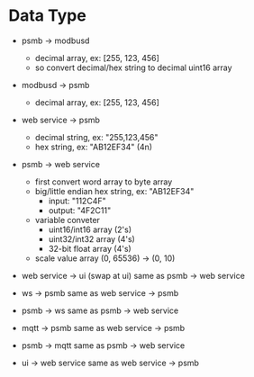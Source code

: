 # Data Type

- psmb -> modbusd
    - decimal array, ex: [255, 123, 456]
    - so convert decimal/hex string to decimal uint16 array

- modbusd -> psmb
    - decimal array, ex: [255, 123, 456]

- web service -> psmb
    - decimal string, ex: "255,123,456"
    - hex string, ex: "AB12EF34" (4n)

- psmb -> web service
    - first convert word array to byte array
    - big/little endian hex string, ex: "AB12EF34"
        - input: "112C4F"
        - output: "4F2C11"
    - variable conveter
        - uint16/int16 array (2's)
        - uint32/int32 array (4's)
        - 32-bit float array (4's)
    - scale value array (0, 65536) -> (0, 10)

- web service -> ui (swap at ui)
    same as psmb -> web service   

- ws -> psmb
    same as web service -> psmb

- psmb -> ws
    same as psmb -> web service

- mqtt -> psmb
    same as web service -> psmb

- psmb -> mqtt
    same as psmb -> web service

- ui -> web service
    same as web service -> psmb

